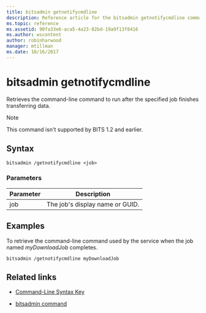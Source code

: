```yaml
---
title: bitsadmin getnotifycmdline
description: Reference article for the bitsadmin getnotifycmdline command, which retrieves the command-line command that is run when the job finishes transferring data.
ms.topic: reference
ms.assetid: 90fa33e6-aca5-4a23-82bd-19a9f13f8416
ms.author: wscontent
author: robinharwood
manager: mtillman
ms.date: 10/16/2017
---
```


# bitsadmin getnotifycmdline

Retrieves the command-line command to run after the specified job finishes transferring data.

> [!NOTE]
> This command isn't supported by BITS 1.2 and earlier.

## Syntax

```
bitsadmin /getnotifycmdline <job>
```

### Parameters

| Parameter | Description |
| -------------- | -------------- |
| job | The job's display name or GUID. |

## Examples

To retrieve the command-line command used by the service when the job named *myDownloadJob* completes.

```
bitsadmin /getnotifycmdline myDownloadJob
```

## Related links

- [Command-Line Syntax Key](command-line-syntax-key.md)

- [bitsadmin command](bitsadmin.md)

